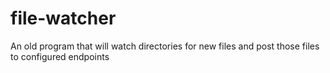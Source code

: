 file-watcher
============

An old program that will watch directories for new files and post those files to configured endpoints
